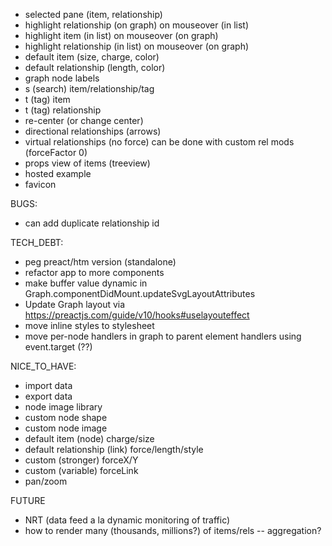 - selected pane (item, relationship)
- highlight relationship (on graph) on mouseover (in list)
- highlight item (in list) on mouseover (on graph)
- highlight relationship (in list) on mouseover (on graph)
- default item (size, charge, color)
- default relationship (length, color)
- graph node labels
- s (search) item/relationship/tag
- t (tag) item
- t (tag) relationship
- re-center (or change center)
- directional relationships (arrows)
- virtual relationships (no force) can be done with custom rel mods (forceFactor 0)
- props view of items (treeview)
- hosted example
- favicon

BUGS:
- can add duplicate relationship id

TECH_DEBT:
- peg preact/htm version (standalone)
- refactor app to more components
- make buffer value dynamic in Graph.componentDidMount.updateSvgLayoutAttributes
- Update Graph layout via https://preactjs.com/guide/v10/hooks#uselayouteffect
- move inline styles to stylesheet
- move per-node handlers in graph to parent element handlers using event.target (??)

NICE_TO_HAVE:
- import data
- export data
- node image library
- custom node shape
- custom node image
- default item (node) charge/size
- default relationship (link) force/length/style
- custom (stronger) forceX/Y
- custom (variable) forceLink
- pan/zoom

FUTURE
- NRT (data feed a la dynamic monitoring of traffic)
- how to render many (thousands, millions?) of items/rels -- aggregation?
